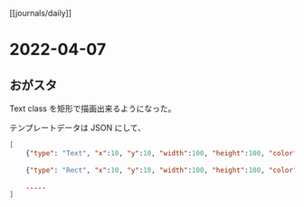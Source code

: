 [[journals/daily]]
# 2022-04-07

## おがスタ

Text class を矩形で描画出来るようになった。

テンプレートデータは JSON にして、
```json
[
	{"type": "Text", "x":10, "y":10, "width":100, "height":100, "color": "#ffeeddff", "size": 12, "text": "アイウエオ"},
	
	{"type": "Rect", "x":10, "y":10, "width":100, "height":100, "color": "#ffeeddff"},

	.....
]
```


